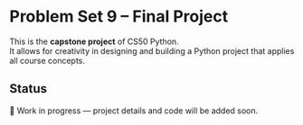 # Problem Set 9 – Final Project

This is the **capstone project** of CS50 Python.  
It allows for creativity in designing and building a Python project that applies all course concepts.  

## Status
🚧 Work in progress — project details and code will be added soon.
